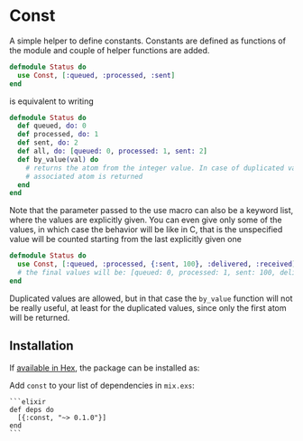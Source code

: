 # Const

A simple helper to define constants. Constants are defined as functions of the module and couple of helper functions are added.

```elixir
defmodule Status do
  use Const, [:queued, :processed, :sent]
end
```

is equivalent to writing

```elixir
defmodule Status do
  def queued, do: 0
  def processed, do: 1
  def sent, do: 2
  def all, do: [queued: 0, processed: 1, sent: 2]
  def by_value(val) do
    # returns the atom from the integer value. In case of duplicated values, the fist
    # associated atom is returned
  end
end
```

Note that the parameter passed to the use macro can also be a keyword list, where the values are explicitly given. You can even give only some
of the values, in which case the behavior will be like in C, that is the unspecified value will be counted starting from the last explicitly given one

```elixir
defmodule Status do
  use Const, [:queued, :processed, {:sent, 100}, :delivered, :received]
  # the final values will be: [queued: 0, processed: 1, sent: 100, delivered: 101, received: 102]
end
```

Duplicated values are allowed, but in that case the `by_value` function will not be really useful, at least for the duplicated values, since only the first atom will be returned.

## Installation

If [available in Hex](https://hex.pm/docs/publish), the package can be installed as:

  Add `const` to your list of dependencies in `mix.exs`:

    ```elixir
    def deps do
      [{:const, "~> 0.1.0"}]
    end
    ```
